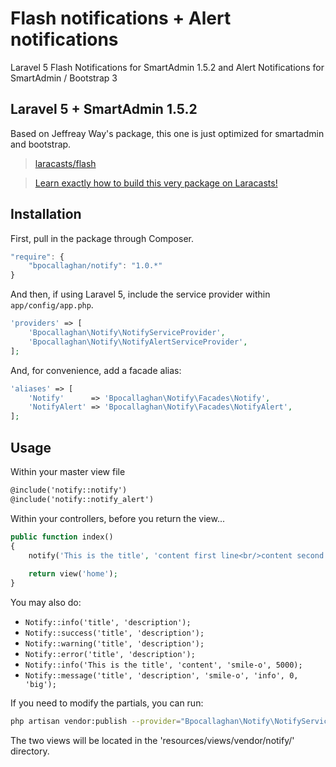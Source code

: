 # Flash notifications + Alert notifications

Laravel 5 Flash Notifications for SmartAdmin 1.5.2 and Alert Notifications for SmartAdmin / Bootstrap 3

## Laravel 5 + SmartAdmin 1.5.2

Based on Jeffreay Way's package, this one is just optimized for smartadmin and bootstrap.
> [laracasts/flash](https://github.com/laracasts/flash)

> [Learn exactly how to build this very package on Laracasts!](https://laracasts.com/lessons/flexible-flash-messages)

## Installation

First, pull in the package through Composer.

```js
"require": {
	"bpocallaghan/notify": "1.0.*"
}
```

And then, if using Laravel 5, include the service provider within `app/config/app.php`.

```php
'providers' => [
    'Bpocallaghan\Notify\NotifyServiceProvider',
	'Bpocallaghan\Notify\NotifyAlertServiceProvider',
];
```

And, for convenience, add a facade alias:

```php
'aliases' => [
    'Notify'      => 'Bpocallaghan\Notify\Facades\Notify',
	'NotifyAlert' => 'Bpocallaghan\Notify\Facades\NotifyAlert',
];
```

## Usage

Within your master view file

```html
@include('notify::notify')
@include('notify::notify_alert')
```

Within your controllers, before you return the view...

```php
public function index()
{
	notify('This is the title', 'content first line<br/>content second line');
	
	return view('home');
}
```

You may also do:

- `Notify::info('title', 'description');`
- `Notify::success('title', 'description');`
- `Notify::warning('title', 'description');`
- `Notify::error('title', 'description');`
- `Notify::info('This is the title', 'content', 'smile-o', 5000);`
- `Notify::message('title', 'description', 'smile-o', 'info', 0, 'big');`

If you need to modify the partials, you can run:

```bash
php artisan vendor:publish --provider="Bpocallaghan\Notify\NotifyServiceProvider"
```

The two views will be located in the 'resources/views/vendor/notify/' directory.
